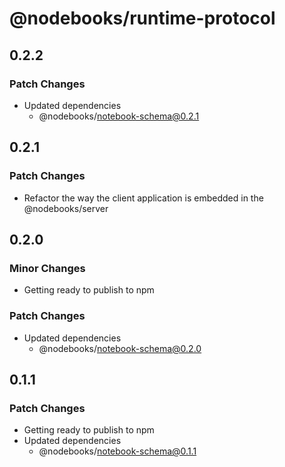 # @nodebooks/runtime-protocol

## 0.2.2

### Patch Changes

- Updated dependencies
  - @nodebooks/notebook-schema@0.2.1

## 0.2.1

### Patch Changes

- Refactor the way the client application is embedded in the @nodebooks/server

## 0.2.0

### Minor Changes

- Getting ready to publish to npm

### Patch Changes

- Updated dependencies
  - @nodebooks/notebook-schema@0.2.0

## 0.1.1

### Patch Changes

- Getting ready to publish to npm
- Updated dependencies
  - @nodebooks/notebook-schema@0.1.1
